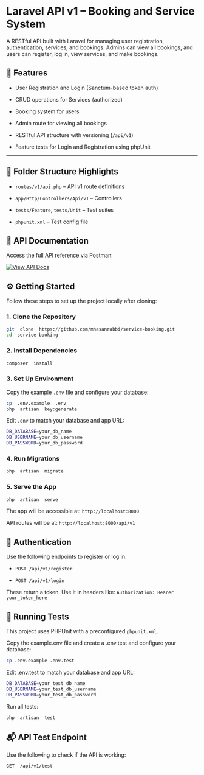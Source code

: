 
  

# Laravel API v1 – Booking and Service System

A RESTful API built with Laravel for managing user registration, authentication, services, and bookings. Admins can view all bookings, and users can register, log in, view services, and make bookings.


## 🚀 Features

  

- User Registration and Login (Sanctum-based token auth)

- CRUD operations for Services (authorized)

- Booking system for users

- Admin route for viewing all bookings

- RESTful API structure with versioning (`/api/v1`)

- Feature tests for Login and Registration using phpUnit

  

---

  

## 📂 Folder Structure Highlights

  

-  `routes/v1/api.php` – API v1 route definitions

-  `app/Http/Controllers/Api/v1` – Controllers

-  `tests/Feature`, `tests/Unit` – Test suites

-  `phpunit.xml` – Test config file

  
  

## 📘 API Documentation

  

Access the full API reference via Postman:

  

[![View API Docs](https://img.shields.io/badge/Postman-View%20API%20Docs-orange?logo=postman)](https://documenter.getpostman.com/view/14027624/2sB3B7QaJ1#54a0fd2e-28a1-4632-9548-d74903755b5b)

  
  

## ⚙️ Getting Started

  

Follow these steps to set up the project locally after cloning:

  

### 1. Clone the Repository
```bash
git  clone  https://github.com/mhasanrabbi/service-booking.git
cd  service-booking
```

### 2. Install Dependencies
```bash
composer  install
```

### 3. Set Up Environment

Copy the example `.env` file and configure your database:
```bash
cp  .env.example  .env
php  artisan  key:generate
```
Edit `.env` to match your database and app URL:

```bash
DB_DATABASE=your_db_name
DB_USERNAME=your_db_username
DB_PASSWORD=your_db_password
```
  
### 4. Run Migrations
```bash
php  artisan  migrate
```

### 5. Serve the App
```bash
php  artisan  serve
```
The  app  will  be  accessible  at:
`http://localhost:8000`

API  routes  will be at:
`http://localhost:8000/api/v1`

## 🔐 Authentication
Use the following endpoints to register or log in:
-  `POST /api/v1/register`

-  `POST /api/v1/login`

These return a token. Use it in headers like:
````Authorization: Bearer your_token_here````

## 🧪 Running Tests

  
This project uses PHPUnit with a preconfigured `phpunit.xml`.

Copy the example.env file and create a .env.test and configure your database:
```bash 
cp .env.example .env.test
```

Edit .env.test to match your database and app URL:
```bash
DB_DATABASE=your_test_db_name
DB_USERNAME=your_test_db_username
DB_PASSWORD=your_test_db_password
```
Run all tests:
````bash
php  artisan  test
````

  

## 📬 API Test Endpoint
Use the following to check if the API is working:
````bash
GET  /api/v1/test
````
